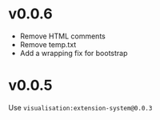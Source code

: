 # v0.0.6

- Remove HTML comments
- Remove temp.txt
- Add a wrapping fix for bootstrap

# v0.0.5

Use `visualisation:extension-system@0.0.3`
